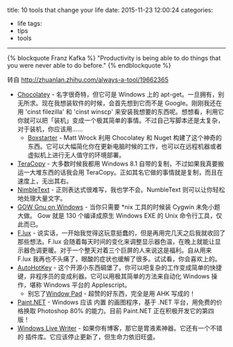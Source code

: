 title: 10 tools that change your life
date: 2015-11-23 12:00:24
categories:
- life
tags:
- tips
- tools
---

{% blockquote  Franz Kafka %}
"Productivity is being able to do things that you were never able to do before."
{% endblockquote %}

转自 http://zhuanlan.zhihu.com/always-a-tool/19662365

- [Chocolatey](http://www.chocolatey.org/) - 名字很奇特，但它可是 Windows 上的 apt-get。一旦拥有，别无所求。现在我想装软件的时候，会首先想到它而不是 Google。刚刚我还在用 'cinst filezilla' 和 'cinst winscp' 来安装我想要的东西呢。想想看，利用它你就可以把「装机」变成一个极其简单的事情。不过自己写脚本还是太复杂，对于装机，你应该用……
    + [Boxstarter](http://boxstarter.org/) - Matt Wrock 利用 Chocolatey 和 Nuget 构建了这个神奇的东西。它可以大幅简化你在更新电脑时候的工作，也可以在远程机器或者虚拟机上进行无人值守的环境部署。
- [TeraCopy](http://codesector.com/teracopy) - 大多数时候我都用 Windows 8.1 自带的复制，不过如果我真要搬运一大堆东西的话我会用 TeraCopy。正如其名它做的事情就是复制，而且在速度上，无出其右。
- [NimbleText](http://nimbletext.com/) - 正则表达式很难写，我也学不会。NumbleText 则可以让你轻松地处理大量文字。
- [GOW Gnu on Windows](https://github.com/bmatzelle/gow) - 当你只需要 *nix 工具的时候装 Cygwin 未免小题大做。 Gow 就是 130 个编译成原生 Windows EXE 的 Unix 命令行工具，仅此而已。
- [F.lux](http://justgetflux.com/) - 说实话，一开始我觉得这玩意挺蠢的，但是再用完几天之后我就收回了那些想法。F.lux 会随着每天时间的变化来调整显示器色温，在晚上就能让显示器色调更暖。对于一个整天对着三个巨屏的人来说这是福利。自从用来 F.lux 我再也不头痛了，眼酸的症状也缓解了很多。试试看，你会喜欢上的。
- [AutoHotKey](http://www.autohotkey.com/) - 这个开源小东西碉堡了。你可以吧复杂的工作变成简单的快捷键，非程序员的变成利器。它可以用极其简单的方法来自动化 Windows 操作，堪称 Windows 平台的 Applescript。
    + 别忘了[Window Pad](http://www.autohotkey.com/forum/topic21703.html) - 超赞的好东西，完全是用 AHK 写成的！
- [Paint.NET](http://www.getpaint.net/index.html) - Windows 应该 内置 的画图程序，基于 .NET 平台，用免费的价格换取 Photoshop 80% 的能力。目前 Paint.NET 正在积极开发它的第四版！
- [Windows Live Writer](http://download.live.com/writer) - 如果你有博客，那它是胃液素神器。它还有一个不错的 插件库。它应该停止更新了，但生命力依旧旺盛。
